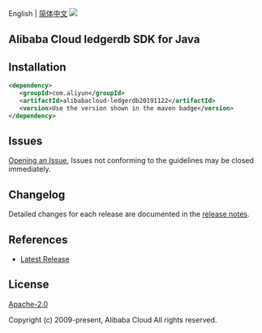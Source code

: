 English | [简体中文](README-CN.md)
![](https://aliyunsdk-pages.alicdn.com/icons/AlibabaCloud.svg)

## Alibaba Cloud ledgerdb SDK for Java

## Installation

```xml
<dependency>
   <groupId>com.aliyun</groupId>
   <artifactId>alibabacloud-ledgerdb20191122</artifactId>
   <version>Use the version shown in the maven badge</version>
</dependency>
```

## Issues
[Opening an Issue](https://github.com/aliyun/alibabacloud-java-async-sdk/issues/new), Issues not conforming to the guidelines may be closed immediately.

## Changelog
Detailed changes for each release are documented in the [release notes](./ChangeLog.txt).

## References
* [Latest Release](https://github.com/aliyun/alibabacloud-async-java-sdk/)

## License
[Apache-2.0](http://www.apache.org/licenses/LICENSE-2.0)

Copyright (c) 2009-present, Alibaba Cloud All rights reserved.